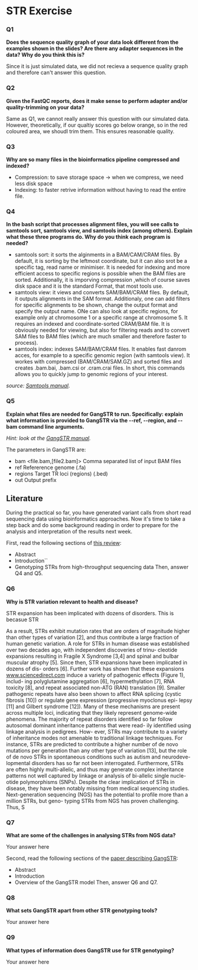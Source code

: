 # STR Exercise

### Q1
**Does the sequence quality graph of your data look different from the examples shown in the slides? Are there any adapter sequences in the data? Why do you think this is?** 

Since it is just simulated data, we did not recieva a sequence quality graph and therefore can't answer this question. 

### Q2
**Given the FastQC reports, does it make sense to perform adapter and/or quality-trimming on your data?**

Same as Q1, we cannot really answer this question with our simulated data. However, theoretically, if our qualtiy scores go below orange, so in the red coloured area, we shoudl trim them. This ensures reasonable quality. 

### Q3
**Why are so many files in the bioinformatics pipeline compressed and indexed?**  
- Compression: to save storage space -> when we compress, we need less disk space
- Indexing: to faster retrive information without having to read the entire file. 

### Q4
**In the bash script that processes alignment files, you will see calls to samtools sort, samtools view, and samtools index (among others). Explain what these three programs do. Why do you think each program is needed?** 

- samtools sort: it sorts the alginments in a BAM/CAM/CRAM files. By default, it is sorting by the leftmost coordinate, but it can also srot be a specific tag, read name or minimiser. It is needed for indexing and more efficient access to specific regions is possible when the BAM files are sorted. Additionally, it is imporving compression ,which of course saves disk space and it is the standard Format, that most tools use.
- samtools view: it views and converts SAM/BAM/CRAM files. By default, it outputs alignments in the SAM format. Additionaly, one can add filters for specific alignments to be shown, change the output format and specify the output name. ONe can also look at specific regions, for example only at chromosome 1 or a specific range at chromosome 5. It requires an indexed and coordinate-sorted CRAM/BAM file. It is obviously needed for viewing, but also for filtering reads and to convert SAM files to BAM files (which are much smaller and therefore faster to process). 
- samtools index: indexes SAM/BAM/CRAM files. It enables fast danrom acces, for example to a specific genomic region (with samtools view). It workes with compressed (BAM/CRAM/SAM.GZ) and sorted files and creates .bam.bai, .bam.csi or .cram.crai files. In short, this commands allows you to quickly jump to genomic regions of your interest.
  
*source: [Samtools manual](http://www.htslib.org/doc/samtools.html)*.

### Q5 
**Explain what files are needed for GangSTR to run. Specifically: explain what information is provided to GangSTR via the --ref, --region, and --bam command line arguments.** 

*Hint: look at the [GangSTR manual](https://github.com/gymreklab/gangstr).*

The parameters in GangSTR are: 
- bam <file.bam,[file2.bam]> Comma separated list of input BAM files
- ref Refererence genome (.fa)
- regions Target TR loci (regions) (.bed)
- out Output prefix

## Literature

During the practical so far, you have generated variant calls from short read sequencing data using bioinformatics approaches. Now it's time to take a step back and do some background reading in order to prepare for the analysis and interpretation of the results next week. 

First, read the following sections of [this review](https://www.sciencedirect.com/science/article/pii/S0959437X16301538):
* Abstract
* Introduction``
* Genotyping STRs from high-throughput sequencing data
Then, answer Q4 and Q5.

### Q6
**Why is STR variation relevant to health and disease?** 

STR expansion has been implicated with dozens of disorders. This is becasue STR

As a result, STRs exhibit mutation rates
that are orders of magnitude higher than other types of
variation [2], and thus contribute a large fraction of human
genetic variation.
A role for STRs in human disease was established over
two decades ago, with independent discoveries of trinu-
cleotide expansions resulting in Fragile X Syndrome [3,4]
and spinal and bulbar muscular atrophy [5]. Since then,
STR expansions have been implicated in dozens of dis-
orders [6]. Further work has shown that these expansions
www.sciencedirect.com induce a variety of pathogenic effects (Figure 1), includ-
ing polyglutamine aggregation [6], hypermethylation [7],
RNA toxicity [8], and repeat associated non-ATG (RAN)
translation [9]. Smaller pathogenic repeats have also been
shown to affect RNA splicing (cystic fibrosis [10]) or
regulate gene expression (progressive myoclonus epi-
lepsy [11] and Gilbert syndrome [12]). Many of these
mechanisms are present across multiple loci, indicating
that they likely represent genome-wide phenomena.
The majority of repeat disorders identified so far follow
autosomal dominant inheritance patterns that were read-
ily identified using linkage analysis in pedigrees. How-
ever, STRs may contribute to a variety of inheritance
modes not amenable to traditional linkage techniques.
For instance, STRs are predicted to contribute a higher
number of de novo mutations per generation than any
other type of variation [13], but the role of de novo STRs in
spontaneous conditions such as autism and neurodeve-
lopmental disorders has so far not been interrogated.
Furthermore, STRs are often highly multi-allelic, and
thus may generate complex inheritance patterns not well
captured by linkage or analysis of bi-allelic single nucle-
otide polymorphisms (SNPs).
Despite the clear implication of STRs in disease, they
have been notably missing from medical sequencing
studies. Next-generation sequencing (NGS) has the
potential to profile more than a million STRs, but geno-
typing STRs from NGS has proven challenging. Thus,
S


### Q7
**What are some of the challenges in analysing STRs from NGS data?** 

Your answer here

Second, read the following sections of the [paper describing GangSTR](https://academic.oup.com/nar/article/47/15/e90/5518310):
* Abstract
* Introduction
* Overview of the GangSTR model
Then, answer Q6 and Q7.

### Q8
**What sets GangSTR apart from other STR genotyping tools?** 

Your answer here

### Q9
**What types of information does GangSTR use for STR genotyping?** 

Your answer here
